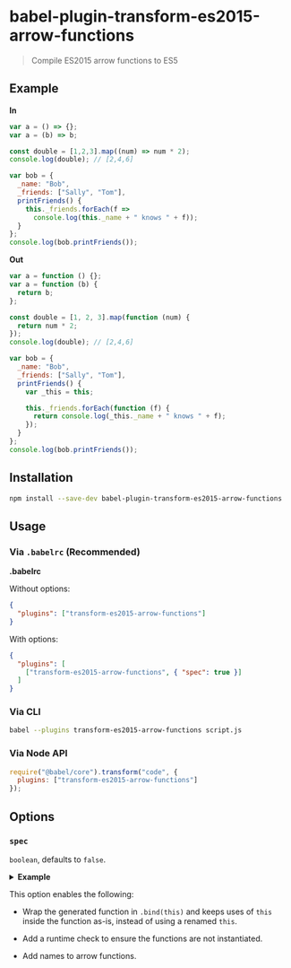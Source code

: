 # babel-plugin-transform-es2015-arrow-functions

> Compile ES2015 arrow functions to ES5

## Example

**In**

```javascript
var a = () => {};
var a = (b) => b;

const double = [1,2,3].map((num) => num * 2);
console.log(double); // [2,4,6]

var bob = {
  _name: "Bob",
  _friends: ["Sally", "Tom"],
  printFriends() {
    this._friends.forEach(f =>
      console.log(this._name + " knows " + f));
  }
};
console.log(bob.printFriends());
```

**Out**

```javascript
var a = function () {};
var a = function (b) {
  return b;
};

const double = [1, 2, 3].map(function (num) {
  return num * 2;
});
console.log(double); // [2,4,6]

var bob = {
  _name: "Bob",
  _friends: ["Sally", "Tom"],
  printFriends() {
    var _this = this;

    this._friends.forEach(function (f) {
      return console.log(_this._name + " knows " + f);
    });
  }
};
console.log(bob.printFriends());
```

## Installation

```sh
npm install --save-dev babel-plugin-transform-es2015-arrow-functions
```

## Usage

### Via `.babelrc` (Recommended)

**.babelrc**

Without options:

```json
{
  "plugins": ["transform-es2015-arrow-functions"]
}
```

With options:

```json
{
  "plugins": [
    ["transform-es2015-arrow-functions", { "spec": true }]
  ]
}
```

### Via CLI

```sh
babel --plugins transform-es2015-arrow-functions script.js
```

### Via Node API

```javascript
require("@babel/core").transform("code", {
  plugins: ["transform-es2015-arrow-functions"]
});
```

## Options

### `spec`

`boolean`, defaults to `false`.

<p><details>
  <summary><b>Example</b></summary>

  Using spec mode with the above example produces:

  ```js
  var _this = this;

  var a = function a() {
    babelHelpers.newArrowCheck(this, _this);
  }.bind(this);
  var a = function a(b) {
    babelHelpers.newArrowCheck(this, _this);
    return b;
  }.bind(this);

  const double = [1, 2, 3].map(function (num) {
    babelHelpers.newArrowCheck(this, _this);
    return num * 2;
  }.bind(this));
  console.log(double); // [2,4,6]

  var bob = {
    _name: "Bob",
    _friends: ["Sally", "Tom"],
    printFriends() {
      var _this2 = this;

      this._friends.forEach(function (f) {
        babelHelpers.newArrowCheck(this, _this2);
        return console.log(this._name + " knows " + f);
      }.bind(this));
    }
  };
  console.log(bob.printFriends());
  ```
</details></p>

This option enables the following:

 - Wrap the generated function in `.bind(this)` and keeps uses of `this` inside
   the function as-is, instead of using a renamed `this`.

 - Add a runtime check to ensure the functions are not instantiated.

 - Add names to arrow functions.
